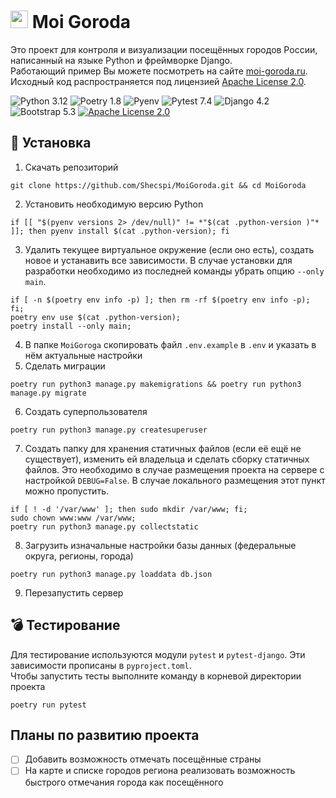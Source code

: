 # <img src="static/image/favicon.ico" height="28"> Moi Goroda
Это проект для контроля и визуализации посещённых городов России, написанный на языке Python и фреймворке Django.  
Работающий пример Вы можете посмотреть на сайте [moi-goroda.ru](https://moi-goroda.ru/).  
Исходный код распространяется под лицензией [Apache License 2.0](https://github.com/Shecspi/MoiGoroda/blob/master/LICENSE).  

![Python 3.12](https://img.shields.io/badge/Python-3.12-blue?style=for-the-badge&logo=python)
![Poetry 1.8](https://img.shields.io/badge/Poetry-1.8-4cae58?style=for-the-badge&logo=poetry)
![Pyenv](https://img.shields.io/badge/Pyenv-gray?style=for-the-badge&logo=.env)
![Pytest 7.4](https://img.shields.io/badge/Pytest-7.4-lightblue?style=for-the-badge&logo=pytest)
![Django 4.2](https://img.shields.io/badge/Django-4.2-darkgreen?style=for-the-badge&logo=django)
![Bootstrap 5.3](https://img.shields.io/badge/Bootstrap-5.3-ac83f7?style=for-the-badge&logo=bootstrap)
[![Apache License 2.0](https://img.shields.io/badge/License-Apache%20License%202.0-orange?style=for-the-badge&logo=apache)](https://github.com/Shecspi/MoiGoroda/blob/master/LICENSE)

## :floppy_disk: Установка
1. Скачать репозиторий  
```shell
git clone https://github.com/Shecspi/MoiGoroda.git && cd MoiGoroda
```
2. Установить необходимую версию Python  
 ```shell
 if [[ "$(pyenv versions 2> /dev/null)" != *"$(cat .python-version )"* ]]; then pyenv install $(cat .python-version); fi
 ```
3. Удалить текущее виртуальное окружение (если оно есть), создать новое и устанавить все зависимости. В случае установки для разработки необходимо из последней команды убрать опцию `--only main`.
```shell
if [ -n $(poetry env info -p) ]; then rm -rf $(poetry env info -p); fi;
poetry env use $(cat .python-version);
poetry install --only main;
```
4. В папке `MoiGoroga` скопировать файл `.env.example` в `.env` и указать в нём актуальные настройки
5. Сделать миграции  
```shell
poetry run python3 manage.py makemigrations && poetry run python3 manage.py migrate
```
6. Создать суперпользователя
```shell
poetry run python3 manage.py createsuperuser
```
7. Создать папку для хранения статичных файлов (если её ещё не существует), изменить ей владельца и сделать сборку статичных файлов.
Это необходимо в случае размещения проекта на сервере с настройкой `DEBUG=False`. В случае локального размещения этот пункт можно пропустить.
```shell
if [ ! -d '/var/www' ]; then sudo mkdir /var/www; fi;
sudo chown www:www /var/www;
poetry run python3 manage.py collectstatic
```
8. Загрузить изначальные настройки базы данных (федеральные округа, регионы, города)  
```shell
poetry run python3 manage.py loaddata db.json
```
9. Перезапустить сервер

## :bomb: Тестирование
Для тестирование используются модули `pytest` и `pytest-django`. Эти зависимости прописаны в `pyproject.toml`.  
Чтобы запустить тесты выполните команду в корневой директории проекта
```shell
poetry run pytest
```

## Планы по развитию проекта
- [ ] Добавить возможность отмечать посещённые страны
- [ ] На карте и списке городов региона реализовать возможность быстрого отмечания города как посещённого
